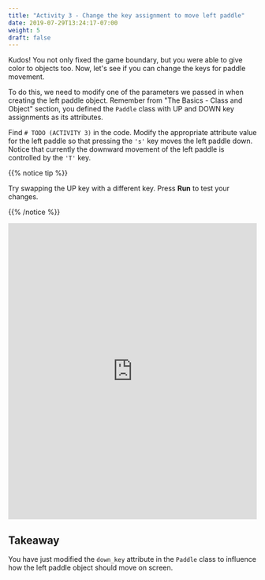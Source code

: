 ```yaml
---
title: "Activity 3 - Change the key assignment to move left paddle"
date: 2019-07-29T13:24:17-07:00
weight: 5
draft: false
---
```


Kudos! You not only fixed the game boundary, but you were able to give color to objects too. Now, let's see if you can change the keys for paddle movement.

To do this, we need to modify one of the parameters we passed in when creating the left paddle object. Remember from "The Basics - Class and Object" section, you defined the `Paddle` class with UP and DOWN key assignments as its attributes.

Find `# TODO (ACTIVITY 3)` in the code. Modify the appropriate attribute value for the left paddle so that pressing the `'s'` key moves the left paddle down. Notice that currently the downward movement of the left paddle is controlled by the `'T'` key.

{{% notice tip %}}

Try swapping the UP key with a different key. Press <b>Run</b> to test your changes.

{{% /notice %}}

<iframe height="600px" width="100%" src="https://replit.com/@nuevofoundation/PongLessonStudent?lite=true" scrolling="no" frameborder="no" allowtransparency="true" allowfullscreen="true" sandbox="allow-forms allow-pointer-lock allow-popups allow-same-origin allow-scripts allow-modals"></iframe>

## Takeaway

You have just modified the `down_key` attribute in the `Paddle` class to influence how the left paddle object should move on screen.
